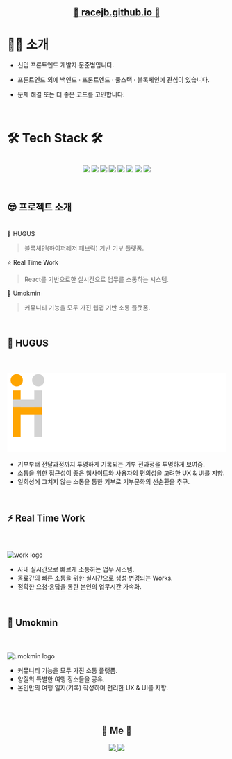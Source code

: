 <h2 align="center">
  <br>
    <a href="https://github.com/racejb">🐶 racejb.github.io 🐶</a>
  <br>
</h2>

<p align="center">
  <h1>🙎‍♂️ 소개</h1>

  - 신입 프론트엔드 개발자 문준범입니다.

  - 프론트엔드 외에 백엔드 · 프론트엔드 · 풀스택 · 블록체인에 관심이 있습니다.

  - 문제 해결 또는 더 좋은 코드를 고민합니다.

</p>

<br>

<h1>🛠 Tech Stack 🛠</h1>
<p align="center">
  <br />
  <img src="https://img.shields.io/badge/Javascript-ffb13b?style=flat-square&logo=javascript&logoColor=white"/></a>
  <img src="https://img.shields.io/badge/HTML-E34F26?style=flat-square&logo=HTML5&logoColor=white"/></a>
  <img src="https://img.shields.io/badge/css-1572B6?style=flat-square&logo=css3&logoColor=white"/></a>
  <img src="https://img.shields.io/badge/React-61DAFB?style=flat-square&logo=React&logoColor=white"/></a>
  <img src="https://img.shields.io/badge/Node.js-339933?style=flat-square&logo=Node.js&logoColor=white"/></a>
  <img src="https://img.shields.io/badge/MongoDB-47A248?style=flat-square&logo=MongoDB&logoColor=white"/></a>
  <img src="https://img.shields.io/badge/MariaDB-003545?style=flat-square&logo=MariaDB&logoColor=white"/></a>
  <img src="https://img.shields.io/badge/aws-333664?style=flat-square&logo=amazon-aws&logoColor=white"/></a>
  <br />
</p>

<br />

## 😎 프로젝트 소개
#
🤝 HUGUS
> 블록체인(하이퍼레저 패브릭) 기반 기부 플랫폼.

⭐️ Real Time Work
> React를 기반으로한 실시간으로 업무를 소통하는 시스템.

🍃 Umokmin
> 커뮤니티 기능을 모두 가진 웹앱 기반 소통 플랫폼.

<br />

## 🤝 HUGUS
#
  <br>
  <img src="https://raw.githubusercontent.com/racejb/racejb.github.io/282ec5b32edd822e13bd6cde199f9334528c9948/images/hugus.png" alt="hugus logo"/>

- 기부부터 전달과정까지 투명하게 기록되는 기부 전과정을 투명하게 보여줌.
- 소통을 위한 접근성이 좋은 웹사이트와 사용자의 편의성을 고려한 UX & UI를 지향.
- 일회성에 그치지 않는 소통을 통한 기부로 기부문화의 선순환을 추구.

<br>

## ⚡️ Real Time Work
#
<br>
  <img src="" alt="work logo" />

- 사내 실시간으로 빠르게 소통하는 업무 시스템.
- 동료간의 빠른 소통을 위한 실시간으로 생성·변경되는 Works.
- 정확한 요청·응답을 통한 본인의 업무시간 가속화.

<br>

## 🍃 Umokmin
#
<br>
  <img src="" alt="umokmin logo" />

- 커뮤니티 기능을 모두 가진 소통 플랫폼.
- 양질의 특별한 여행 장소들을 공유.
- 본인만의 여행 일지(기록) 작성하며 편리한 UX & UI를 지향.

<br>
<br>

<h2 align="center">🧸 Me 🧸</h2>
<p align="center">
  <a href="mailto:moonnr94@gmail.com">
    <img src="https://img.shields.io/badge/Gmail-EA4335?style=flat-square&logo=amazon-Gmail&logoColor=white"/>
  </a>
  <a href="https://www.instagram.com/racejb/">
    <img src="https://img.shields.io/badge/Instagram-E4405F?style=flat-squarelogo=amazon-Instagram&logoColor=white"/>
  </a>
</p>